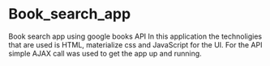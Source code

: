 # Book_search_app
Book search app using google books API 
In this application the technoligies that are used is HTML, materialize css and JavaScript for the UI. For the API simple AJAX call was used to get the app up and running. 
